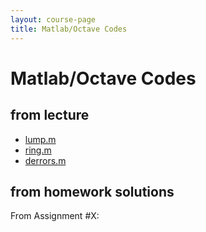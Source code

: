```yaml
---
layout: course-page
title: Matlab/Octave Codes
---
```


# Matlab/Octave Codes

## from lecture

  * [lump.m](assets/codes/S25/lump.m)
  * [ring.m](assets/codes/S25/ring.m)
  * [derrors.m](assets/codes/S25/derrors.m)

## from homework solutions

From Assignment #X:
